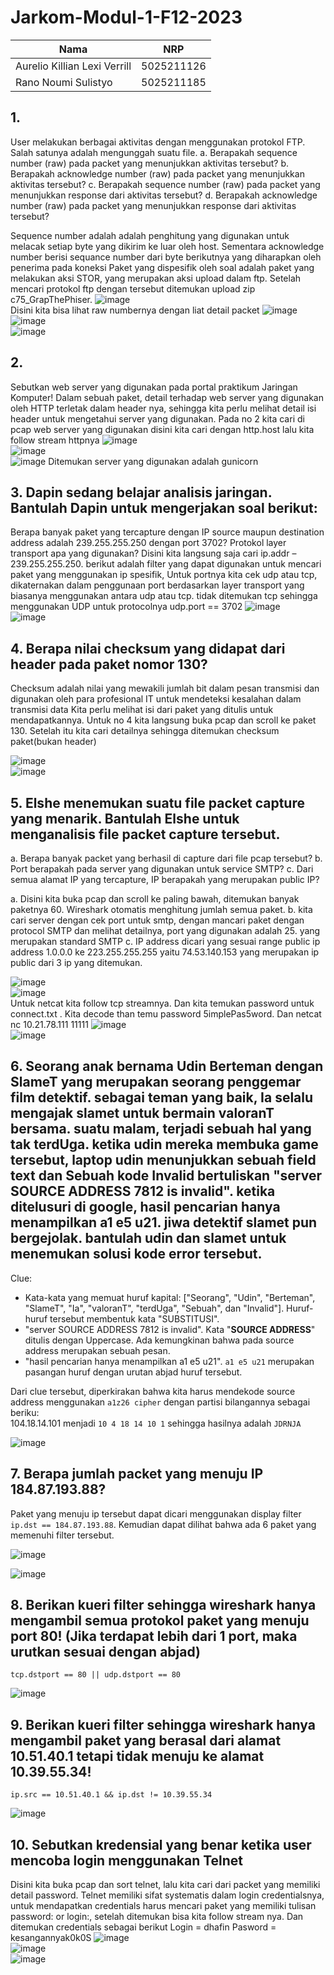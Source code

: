 # Jarkom-Modul-1-F12-2023

| Nama | NRP |
| ----------- | ----------- |
| Aurelio Killian Lexi Verrill | 5025211126 |
| Rano Noumi Sulistyo | 5025211185 | 

## 1. 
User melakukan berbagai aktivitas dengan menggunakan protokol FTP. Salah satunya adalah mengunggah suatu file.
a. Berapakah sequence number (raw) pada packet yang menunjukkan aktivitas tersebut? 
b. Berapakah acknowledge number (raw) pada packet yang menunjukkan aktivitas tersebut? 
c. Berapakah sequence number (raw) pada packet yang menunjukkan response dari aktivitas tersebut?
d. Berapakah acknowledge number (raw) pada packet yang menunjukkan response dari aktivitas tersebut?

Sequence number adalah adalah penghitung yang digunakan untuk melacak setiap byte yang dikirim ke luar oleh host. Sementara acknowledge number berisi sequance number dari byte berikutnya yang diharapkan oleh penerima pada koneksi 
Paket yang dispesifik oleh soal adalah paket yang melakukan aksi STOR, yang merupakan aksi upload dalam ftp. Setelah mencari protokol ftp dengan tersebut ditemukan upload zip c75_GrapThePhiser.
![image](https://github.com/aurelioklv/Jarkom-Modul-1-F12-2023/assets/87407047/f6e19bf6-1e84-4c86-ab32-a03cc2fff10b)  
Disini kita bisa lihat raw numbernya dengan liat detail packet
![image](https://github.com/aurelioklv/Jarkom-Modul-1-F12-2023/assets/87407047/16896318-e130-4519-aebb-34b4c8bcb4ce)  
![image](https://github.com/aurelioklv/Jarkom-Modul-1-F12-2023/assets/87407047/9bca1d89-cf36-4490-9bf0-338291acc7d4)  
![image](https://github.com/aurelioklv/Jarkom-Modul-1-F12-2023/assets/87407047/d0579735-4f55-45ca-9947-a2d0ea05d2d1)

## 2. 
Sebutkan web server yang digunakan pada portal praktikum Jaringan Komputer!
Dalam sebuah paket, detail terhadap web server yang digunakan oleh HTTP terletak dalam header nya, sehingga kita perlu melihat detail isi header untuk mengetahui server yang digunakan.
Pada no 2 kita cari di pcap web server yang digunakan disini kita cari dengan http.host lalu kita follow stream httpnya
![image](https://github.com/aurelioklv/Jarkom-Modul-1-F12-2023/assets/87407047/ac648486-21d8-409b-a669-2244eeda00b6)  
![image](https://github.com/aurelioklv/Jarkom-Modul-1-F12-2023/assets/87407047/c974f07e-873f-4a3b-a082-7ea8815ffdbe)  
![image](https://github.com/aurelioklv/Jarkom-Modul-1-F12-2023/assets/87407047/6640fee7-fa71-4306-a2ba-ac3ffc4bc8da)
Ditemukan server yang digunakan adalah gunicorn
## 3. Dapin sedang belajar analisis jaringan. Bantulah Dapin untuk mengerjakan soal berikut:
Berapa banyak paket yang tercapture dengan IP source maupun destination address adalah 239.255.255.250 dengan port 3702?
Protokol layer transport apa yang digunakan?
Disini kita langsung saja cari ip.addr – 239.255.255.250. berikut adalah filter yang dapat digunakan untuk mencari paket yang menggunakan ip spesifik,
Untuk portnya kita cek udp atau tcp, dikaternakan dalam penggunaan port berdasarkan layer transport yang biasanya menggunakan antara udp atau tcp. tidak ditemukan tcp sehingga menggunakan UDP untuk protocolnya
udp.port == 3702
![image](https://github.com/aurelioklv/Jarkom-Modul-1-F12-2023/assets/87407047/9ea8e461-ef04-4311-936c-a850a02b73da)  
![image](https://github.com/aurelioklv/Jarkom-Modul-1-F12-2023/assets/87407047/e1cd44ed-ccb0-4a1c-b7c9-aec7e3165eed)

## 4. Berapa nilai checksum yang didapat dari header pada paket nomor 130?
Checksum adalah nilai yang mewakili jumlah bit dalam pesan transmisi dan digunakan oleh para profesional IT untuk mendeteksi kesalahan dalam transmisi data
Kita perlu melihat isi dari paket yang ditulis untuk mendapatkannya.
Untuk no 4 kita langsung buka pcap dan scroll ke paket 130. Setelah itu kita cari detailnya sehingga ditemukan checksum paket(bukan header)

![image](https://github.com/aurelioklv/Jarkom-Modul-1-F12-2023/assets/87407047/99659fb5-ca0d-41e7-b18a-3eb48e4295d6)  
![image](https://github.com/aurelioklv/Jarkom-Modul-1-F12-2023/assets/87407047/8584bd47-9c75-41b7-9f60-e2dc4a9773eb)

## 5. Elshe menemukan suatu file packet capture yang menarik. Bantulah Elshe untuk menganalisis file packet capture tersebut.
a. Berapa banyak packet yang berhasil di capture dari file pcap tersebut?
b. Port berapakah pada server yang digunakan untuk service SMTP?
c. Dari semua alamat IP yang tercapture, IP berapakah yang merupakan public IP?

a. Disini kita buka pcap dan scroll ke paling bawah, ditemukan banyak paketnya 60. Wireshark otomatis menghitung jumlah semua paket.
b. kita cari server dengan cek port untuk smtp, dengan mancari paket dengan protocol SMTP dan melihat detailnya, port yang digunakan adalah 25. yang merupakan standard SMTP
c.  IP address dicari yang sesuai range public ip address 1.0.0.0 ke 223.255.255.255 yaitu 74.53.140.153 yang merupakan ip public dari 3 ip yang ditemukan.

![image](https://github.com/aurelioklv/Jarkom-Modul-1-F12-2023/assets/87407047/adc0d4a6-466f-4049-a642-c87bdf7d8275)  
![image](https://github.com/aurelioklv/Jarkom-Modul-1-F12-2023/assets/87407047/2007d75f-8983-4a81-8c44-98365ba06cea)  
Untuk netcat kita follow tcp streamnya. Dan kita temukan password untuk connect.txt . Kita decode than temu password 5implePas5word. Dan netcat nc 10.21.78.111 11111
![image](https://github.com/aurelioklv/Jarkom-Modul-1-F12-2023/assets/87407047/1ffc90de-08e5-4f70-8ceb-a67eaf7deda1)  
![image](https://github.com/aurelioklv/Jarkom-Modul-1-F12-2023/assets/87407047/e93a7c7b-e89f-4b38-81e3-3c8414a512fb)

## 6. Seorang anak bernama Udin Berteman dengan SlameT yang merupakan seorang penggemar film detektif. sebagai teman yang baik, Ia selalu mengajak slamet untuk bermain valoranT bersama. suatu malam, terjadi sebuah hal yang tak terdUga. ketika udin mereka membuka game tersebut, laptop udin menunjukkan sebuah field text dan Sebuah kode Invalid bertuliskan "**server SOURCE ADDRESS 7812 is invalid**". ketika ditelusuri di google, hasil pencarian hanya menampilkan a1 e5 u21. jiwa detektif slamet pun bergejolak. bantulah udin dan slamet untuk menemukan solusi kode error tersebut.
Clue:
- Kata-kata yang memuat huruf kapital: ["Seorang", "Udin", "Berteman", "SlameT", "Ia", "valoranT", "terdUga", "Sebuah", dan "Invalid"]. Huruf-huruf tersebut membentuk kata "SUBSTITUSI".
- "server SOURCE ADDRESS 7812 is invalid". Kata "**SOURCE ADDRESS**" ditulis dengan Uppercase. Ada kemungkinan bahwa pada source address merupakan sebuah pesan.
- "hasil pencarian hanya menampilkan a1 e5 u21". ```a1 e5 u21``` merupakan pasangan huruf dengan urutan abjad huruf tersebut.


Dari clue tersebut, diperkirakan bahwa kita harus mendekode source address menggunakan ```a1z26 cipher``` dengan partisi bilangannya sebagai beriku:   
104.18.14.101 menjadi ```10 4 18 14 10 1``` sehingga hasilnya adalah ```JDRNJA```  

![image](https://github.com/aurelioklv/Jarkom-Modul-1-F12-2023/assets/87407047/3741e222-00bb-4120-9498-0214cebeaadb)

## 7. Berapa jumlah packet yang menuju IP 184.87.193.88?
Paket yang menuju ip tersebut dapat dicari menggunakan display filter ```ip.dst == 184.87.193.88```. Kemudian dapat dilihat bahwa ada 6 paket yang memenuhi filter tersebut.  

![image](https://github.com/aurelioklv/Jarkom-Modul-1-F12-2023/assets/87407047/0b8635d4-505b-4679-94b5-d4b80a456ce8)  

![image](https://github.com/aurelioklv/Jarkom-Modul-1-F12-2023/assets/87407047/05016028-7f5f-4586-a2b9-4235dfc9b917)

## 8. Berikan kueri filter sehingga wireshark hanya mengambil semua protokol paket yang menuju port 80! (Jika terdapat lebih dari 1 port, maka urutkan sesuai dengan abjad)
```tcp.dstport == 80 || udp.dstport == 80```  

![image](https://github.com/aurelioklv/Jarkom-Modul-1-F12-2023/assets/87407047/09ad2fe4-f34d-48b8-a0f6-6aa42e0f95fd)

## 9. Berikan kueri filter sehingga wireshark hanya mengambil paket yang berasal dari alamat 10.51.40.1 tetapi tidak menuju ke alamat 10.39.55.34!
```ip.src == 10.51.40.1 && ip.dst != 10.39.55.34```  

![image](https://github.com/aurelioklv/Jarkom-Modul-1-F12-2023/assets/87407047/565354e3-8a26-4804-86be-c63d2846a5ed)

## 10. Sebutkan kredensial yang benar ketika user mencoba login menggunakan Telnet
Disini kita buka pcap dan sort telnet, lalu kita cari dari packet yang memiliki detail password.
Telnet memiliki sifat systematis dalam login credentialsnya, untuk mendapatkan credentials harus mencari paket yang memiliki tulisan password: or login:, setelah ditemukan bisa kita follow stream nya. Dan ditemukan credentials sebagai berikut
Login = dhafin
Pasword = kesangannyak0k0S
![image](https://github.com/aurelioklv/Jarkom-Modul-1-F12-2023/assets/87407047/e87cba4b-d8d7-4624-a112-d1e4e0471ea1)  
![image](https://github.com/aurelioklv/Jarkom-Modul-1-F12-2023/assets/87407047/4ca3fa8a-b2f4-4781-8f1b-cf2825aa7921)  
![image](https://github.com/aurelioklv/Jarkom-Modul-1-F12-2023/assets/87407047/53909635-1e4a-4b9c-b8dd-1511909e96fc)
